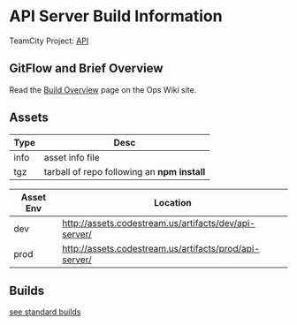 # API Server Build Information

TeamCity Project: [API](http://tc.codestream.us/project/Api)

## GitFlow and Brief Overview
Read the [Build Overview](https://teamcodestream.atlassian.net/wiki/x/04BID) page on the Ops Wiki site.

## Assets

| Type | Desc |
| --- | --- |
| info | asset info file |
| tgz | tarball of repo following an **npm install** |

| Asset Env | Location |
| --- | --- |
| dev | http://assets.codestream.us/artifacts/dev/api-server/ |
| prod | http://assets.codestream.us/artifacts/prod/api-server/ |

## Builds

[see standard builds](https://github.com/TeamCodeStream/teamcity_tools/blob/master/README.project-build-types.md#standard-project-builds)
